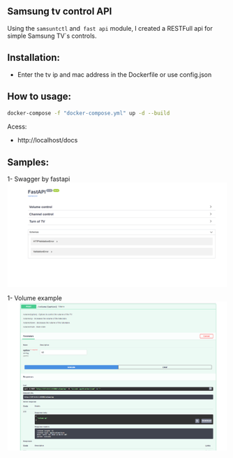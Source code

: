 Samsung tv control API
----------------------

Using the `samsuntctl` and` fast api` module, I created a RESTFull api for simple Samsung TV`s controls.

Installation:
------------

* Enter the tv ip and mac address in the Dockerfile or use config.json

How to usage:
------------

```bash
docker-compose -f "docker-compose.yml" up -d --build
```

Acess:

*  http://localhost/docs

Samples:
--------

1- Swagger by fastapi
<img src="samples/fastapi.png">

1- Volume example
<img src="samples/volume_up_example.png">

